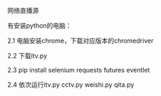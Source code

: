 网络直播源


有安装python的电脑：

  2.1 电脑安装chrome，下载对应版本的chromedriver
  
  2.2 下载itv.py
  
  2.3 pip install selenium requests futures eventlet
  
  2.4 依次运行itv.py cctv.py weishi.py qita.py
 
